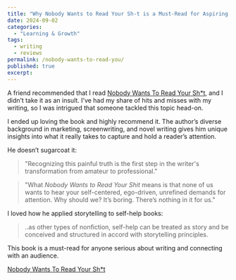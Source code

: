 ```yaml
---
title: "Why Nobody Wants to Read Your Sh-t is a Must-Read for Aspiring Writers: Lessons from a Marketing and Screenwriting Pro"
date: 2024-09-02
categories:
  - "Learning & Growth"
tags:
  - writing
  - reviews
permalink: /nobody-wants-to-read-you/
published: true
excerpt:
---
```

A friend recommended that I read [Nobody Wants To Read Your Sh*t](https://amzn.to/3SOgFaT), and I didn’t take it as an insult. I’ve had my share of hits and misses with my writing, so I was intrigued that someone tackled this topic head-on.

I ended up loving the book and highly recommend it. The author’s diverse background in marketing, screenwriting, and novel writing gives him unique insights into what it really takes to capture and hold a reader’s attention.

He doesn’t sugarcoat it:

> "Recognizing this painful truth is the first step in the writer's transformation from amateur to professional."

> "What *Nobody Wants to Read Your Shit* means is that none of us wants to hear your self-centered, ego-driven, unrefined demands for attention. Why should we? It’s boring. There’s nothing in it for us."

I loved how he applied storytelling to self-help books:
> ..as other types of nonfiction, self-help can be treated as story and be conceived and structured in accord with storytelling principles.

This book is a must-read for anyone serious about writing and connecting with an audience.

[Nobody Wants To Read Your Sh*t](https://amzn.to/3SOgFaT)